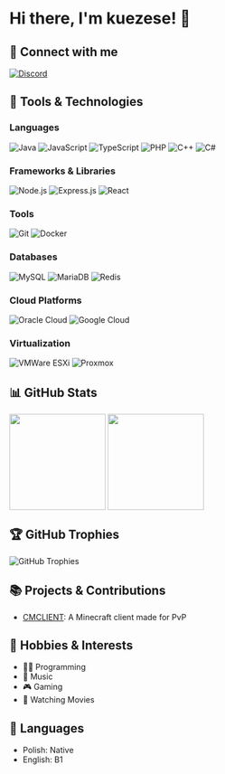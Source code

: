# Hi there, I'm kuezese! 👋

## 🔗 Connect with me

[![Discord](https://img.shields.io/badge/Discord-7289DA?style=for-the-badge&logo=discord&logoColor=white)](https://discord.com/users/kuezese)

## 🚀 Tools & Technologies

### Languages
![Java](https://img.shields.io/badge/Java-007396?style=for-the-badge&logo=java&logoColor=white)
![JavaScript](https://img.shields.io/badge/JavaScript-F7DF1E?style=for-the-badge&logo=javascript&logoColor=black)
![TypeScript](https://img.shields.io/badge/TypeScript-007ACC?style=for-the-badge&logo=typescript&logoColor=white)
![PHP](https://img.shields.io/badge/PHP-777BB4?style=for-the-badge&logo=php&logoColor=white)
![C++](https://img.shields.io/badge/C++-00599C?style=for-the-badge&logo=c%2B%2B&logoColor=white)
![C#](https://img.shields.io/badge/C%23-239120?style=for-the-badge&logo=c-sharp&logoColor=white)

### Frameworks & Libraries
![Node.js](https://img.shields.io/badge/Node.js-339933?style=for-the-badge&logo=nodedotjs&logoColor=white)
![Express.js](https://img.shields.io/badge/Express.js-000000?style=for-the-badge&logo=express&logoColor=white)
![React](https://img.shields.io/badge/React-20232A?style=for-the-badge&logo=react&logoColor=61DAFB)

### Tools
![Git](https://img.shields.io/badge/Git-F05032?style=for-the-badge&logo=git&logoColor=white)
![Docker](https://img.shields.io/badge/Docker-2496ED?style=for-the-badge&logo=docker&logoColor=white)

### Databases
![MySQL](https://img.shields.io/badge/MySQL-4479A1?style=for-the-badge&logo=mysql&logoColor=white)
![MariaDB](https://img.shields.io/badge/MariaDB-003545?style=for-the-badge&logo=mariadb&logoColor=white)
![Redis](https://img.shields.io/badge/Redis-DC382D?style=for-the-badge&logo=redis&logoColor=white)

### Cloud Platforms
![Oracle Cloud](https://img.shields.io/badge/Oracle_Cloud-F80000?style=for-the-badge&logo=oracle&logoColor=white)
![Google Cloud](https://img.shields.io/badge/Google_Cloud-4285F4?style=for-the-badge&logo=google-cloud&logoColor=white)

### Virtualization
![VMWare ESXi](https://img.shields.io/badge/VMWare_ESXi-607078?style=for-the-badge&logo=vmware&logoColor=white)
![Proxmox](https://img.shields.io/badge/Proxmox-4B4B4B?style=for-the-badge&logo=proxmox&logoColor=white)

## 📊 GitHub Stats

<div>
  <img src="https://github-readme-stats-blond-nine-67.vercel.app/api?username=cmclient&theme=chartreuse-dark&show_icons=true&hide_border=true&count_private=true" alt="" style="height: 170px;" align="center">
  <img src="https://github-readme-stats-blond-nine-67.vercel.app/api/top-langs/?username=cmclient&theme=chartreuse-dark&show_icons=true&hide_border=true&layout=compact" alt="" style="height: 170px;" align="center">
</div>

## 🏆 GitHub Trophies

![GitHub Trophies](https://github-profile-trophy.vercel.app/?username=cmclient&theme=radical&no-bg=true&no-frame=true&column=7&row=1)

## 📚 Projects & Contributions

- [CMCLIENT](https://cmclient.pl): A Minecraft client made for PvP

## 🌱 Hobbies & Interests

- 👨‍💻 Programming
- 🎵 Music
- 🎮 Gaming
- 🎥 Watching Movies

## 💬 Languages

- Polish: Native
- English: B1
